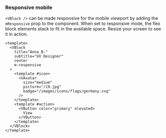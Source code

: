 ### Responsive mobile

`<VBlock />` can be made responsive for the mobile viewport by
adding the `mResponsive` prop to the component.
When set to responsive mode, the flex block elements stack
to fit in the available space. Resize your screen to see it in action.

<!--code-->

```vue
<template>
  <VBlock
    title="Anna B."
    subtitle="UX Designer"
    center
    m-responsive
  >
    <template #icon>
      <VAvatar
        size="medium"
        picture="/19.jpg"
        badge="/images/icons/flags/germany.svg"
      />
    </template>
    <template #action>
      <VButton color="primary" elevated>
        View
      </VButton>
    </template>
  </VBlock>
</template>
```

<!--/code-->

<!--example-->

<div class="field">
  <div class="control">
    <div class="l-card">
      <VBlock title="Anna B." subtitle="UX Designer" center mResponsive>
        <template #icon>
          <VAvatar
            size="medium"
            picture="/19.jpg"
            badge="/images/icons/flags/germany.svg"
          />
        </template>
        <template #action>
          <VButton color="primary" elevated>View</VButton>
        </template>
      </VBlock>
    </div>
  </div>
</div>

<!--/example-->
